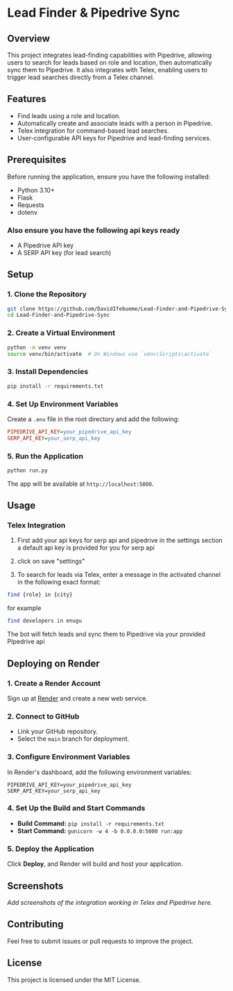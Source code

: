 # Lead Finder & Pipedrive Sync

## Overview
This project integrates lead-finding capabilities with Pipedrive, allowing users to search for leads based on role and location, then automatically sync them to Pipedrive. It also integrates with Telex, enabling users to trigger lead searches directly from a Telex channel.

## Features
- Find leads using a role and location.
- Automatically create and associate leads with a person in Pipedrive.
- Telex integration for command-based lead searches.
- User-configurable API keys for Pipedrive and lead-finding services.

## Prerequisites
Before running the application, ensure you have the following installed:
- Python 3.10+
- Flask
- Requests
- dotenv

### Also ensure you have the following api keys ready

- A Pipedrive API key
- A SERP API key (for lead search)

## Setup

### 1. Clone the Repository
```sh
git clone https://github.com/DavidIfebueme/Lead-Finder-and-Pipedrive-Sync
cd Lead-Finder-and-Pipedrive-Sync
```

### 2. Create a Virtual Environment
```sh
python -m venv venv
source venv/bin/activate  # On Windows use `venv\Scripts\activate`
```

### 3. Install Dependencies
```sh
pip install -r requirements.txt
```

### 4. Set Up Environment Variables
Create a `.env` file in the root directory and add the following:
```ini
PIPEDRIVE_API_KEY=your_pipedrive_api_key
SERP_API_KEY=your_serp_api_key
```

### 5. Run the Application
```sh
python run.py
```
The app will be available at `http://localhost:5000`.

## Usage
### Telex Integration

1. First add your api keys for serp api and pipedrive in the settings section
    a default api key is provided for you for serp api
2. click on save "settings" 

3. To search for leads via Telex, enter a message in the activated channel in the following exact format:
```sh
find {role} in {city}
```

for  example
```sh
find developers in enugu
```
The bot will fetch leads and sync them to Pipedrive via your provided PIpedrive api

## Deploying on Render
### 1. Create a Render Account
Sign up at [Render](https://render.com/) and create a new web service.

### 2. Connect to GitHub
- Link your GitHub repository.
- Select the `main` branch for deployment.

### 3. Configure Environment Variables
In Render's dashboard, add the following environment variables:
```
PIPEDRIVE_API_KEY=your_pipedrive_api_key
SERP_API_KEY=your_serp_api_key
```

### 4. Set Up the Build and Start Commands
- **Build Command:** `pip install -r requirements.txt`
- **Start Command:** `gunicorn -w 4 -b 0.0.0.0:5000 run:app`

### 5. Deploy the Application
Click **Deploy**, and Render will build and host your application.

## Screenshots
_Add screenshots of the integration working in Telex and Pipedrive here._

## Contributing
Feel free to submit issues or pull requests to improve the project.

## License
This project is licensed under the MIT License.


